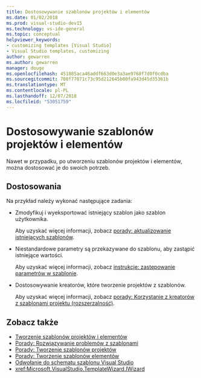 ```yaml
---
title: Dostosowywanie szablonów projektów i elementów
ms.date: 01/02/2018
ms.prod: visual-studio-dev15
ms.technology: vs-ide-general
ms.topic: conceptual
helpviewer_keywords:
- customizing templates [Visual Studio]
- Visual Studio templates, customizing
author: gewarren
ms.author: gewarren
manager: douge
ms.openlocfilehash: 451885aca46addf663d0e3a3ae9768f7d0f0cdba
ms.sourcegitcommit: 708f77071c73c95d212645b00fa943d45d35361b
ms.translationtype: MT
ms.contentlocale: pl-PL
ms.lasthandoff: 12/07/2018
ms.locfileid: "53051759"
---
```

# <a name="customize-project-and-item-templates"></a>Dostosowywanie szablonów projektów i elementów

Nawet w przypadku, po utworzeniu szablonów projektów i elementów, można dostosować je do swoich potrzeb.

## <a name="customizations"></a>Dostosowania

Na przykład należy wykonać następujące zadania:

- Zmodyfikuj i wyeksportować istniejący szablon jako szablon użytkownika.

   Aby uzyskać więcej informacji, zobacz [porady: aktualizowanie istniejących szablonów](../ide/how-to-update-existing-templates.md).

- Niestandardowe parametry są przekazywane do szablonu, aby zastąpić istniejące wartości.

   Aby uzyskać więcej informacji, zobacz [instrukcje: zastępowanie parametrów w szablonie](../ide/how-to-substitute-parameters-in-a-template.md).

- Dostosowywanie kreatorów, które tworzenie projektów z szablonów.

   Aby uzyskać więcej informacji, zobacz [porady: Korzystanie z kreatorów z szablonami projektu (rozszerzalność)](../extensibility/how-to-use-wizards-with-project-templates.md).

## <a name="see-also"></a>Zobacz także

- [Tworzenie szablonów projektów i elementów](../ide/creating-project-and-item-templates.md)
- [Porady: Rozwiązywanie problemów z szablonami](../ide/how-to-troubleshoot-templates.md)
- [Porady: Tworzenie szablonów projektów](../ide/how-to-create-project-templates.md)
- [Porady: Tworzenie szablonów elementów](../ide/how-to-create-item-templates.md)
- [Odwołanie do schematu szablonu Visual Studio](../extensibility/visual-studio-template-schema-reference.md)
- <xref:Microsoft.VisualStudio.TemplateWizard.IWizard>